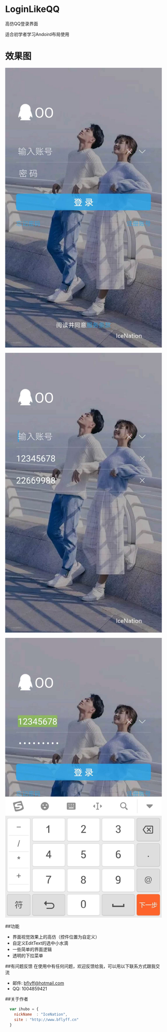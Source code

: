 # LoginLikeQQ

高仿QQ登录界面

适合初学者学习Andoird布局使用

# 效果图

![mahua](screenshots/login_main.jpg)

![mahua](screenshots/login_drop_down.jpg)

![mahua](screenshots/login_account_selected.jpg)

##功能


* 界面视觉效果上的高仿（控件位置为自定义）
* 自定义EditText的选中小水滴
* 一些简单的界面逻辑
* 透明的下拉菜单

##有问题反馈
在使用中有任何问题，欢迎反馈给我，可以用以下联系方式跟我交流

* 邮件: bflyff@hotmail.com
* QQ: 1004859421

##关于作者

```javascript
  var ihubo = {
    nickName  : "IceNation",
    site : "http://www.bflyff.cn"
  }
```
